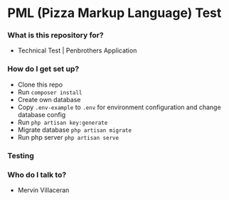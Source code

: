 # PML (Pizza Markup Language) Test #

### What is this repository for? ###

* Technical Test | Penbrothers Application

### How do I get set up?

* Clone this repo
* Run `composer install`
* Create own database
* Copy `.env-example` to `.env` for environment configuration and change database config
* Run `php artisan key:generate`
* Migrate database `php artisan migrate`
* Run php server `php artisan serve`

### Testing

### Who do I talk to? ###

* Mervin Villaceran
